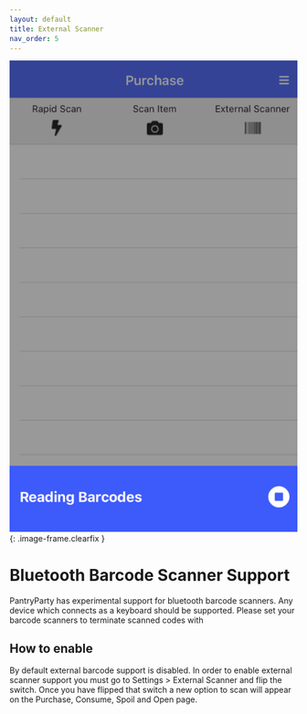 ```yaml
---
layout: default
title: External Scanner
nav_order: 5
---
```


![External Scanner Support](./assets/external_scanner_option.png)
{: .image-frame.clearfix }
# Bluetooth Barcode Scanner Support
PantryParty has experimental support for bluetooth barcode scanners. Any device which connects as a keyboard
should be supported. Please set your barcode scanners to terminate scanned codes with

## How to enable
By default external barcode support is disabled. In order to enable external scanner support you must go to
Settings > External Scanner and flip the switch. Once you have flipped that switch a new option to scan will appear on
the Purchase, Consume, Spoil and Open page.
